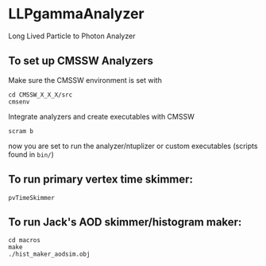 # LLPgammaAnalyzer
Long Lived Particle to Photon Analyzer

## To set up CMSSW Analyzers
Make sure the CMSSW environment is set with
```
cd CMSSW_X_X_X/src
cmsenv
```
Integrate analyzers and create executables with CMSSW
```
scram b 
```
now you are set to run the analyzer/ntuplizer or custom executables (scripts found in ```bin/```)


## To run primary vertex time skimmer:
```
pvTimeSkimmer
```


## To run Jack's AOD skimmer/histogram maker:
```
cd macros
make
./hist_maker_aodsim.obj
```
